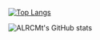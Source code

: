 [![Top Langs](https://github-readme-stats.vercel.app/api/top-langs/?username=ALRCMt&layout=compact)](https://github.com/anuraghazra/github-readme-stats)


![ALRCMt's GitHub stats](https://github-readme-stats.vercel.app/api?username=ALRCMt&show_icons=true&theme=cobalt)
